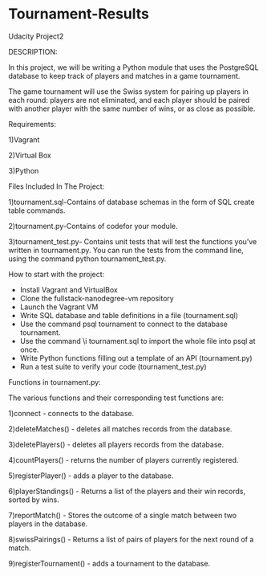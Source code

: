 # Tournament-Results
Udacity Project2

DESCRIPTION:

In this project, we will be writing a Python module that uses the PostgreSQL database to keep 
track of players and matches in a game tournament.

The game tournament will use the Swiss system for pairing up players in each round: players are not eliminated,
and each player should be paired with another player with the same number of wins, or as close as possible.


Requirements:

1)Vagrant

2)Virtual Box

3)Python

Files Included In The Project:

1)tournament.sql-Contains of database schemas in the form of SQL create table commands.

2)tournament.py-Contains of codefor your module.

3)tournament_test.py- Contains unit tests that will test the functions you’ve written in tournament.py.
You can run the tests from the command line, using the command python tournament_test.py.

How to start with the project:

   - Install Vagrant and VirtualBox
   - Clone the fullstack-nanodegree-vm repository
   - Launch the Vagrant VM
   - Write SQL database and table definitions in a file (tournament.sql)
   - Use the command psql tournament to connect to the database tournament.
   - Use the command \i tournament.sql to import the whole file into psql at once.
   - Write Python functions filling out a template of an API (tournament.py)
   - Run a test suite to verify your code (tournament_test.py)
   
Functions in tournament.py:

The various functions and their corresponding test functions are:

1)connect - connects to the database.

2)deleteMatches() - deletes all matches records from the database.

3)deletePlayers() - deletes all players records from the database.

4)countPlayers() - returns the number of players currently registered.

5)registerPlayer() - adds a player to the database.

6)playerStandings() - Returns a list of the players and their win records, sorted by wins.

7)reportMatch() - Stores the outcome of a single match between two players in the database.

8)swissPairings() - Returns a list of pairs of players for the next round of a match.

9)registerTournament() - adds a tournament to the database.
